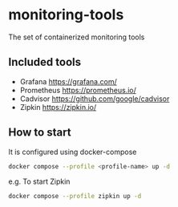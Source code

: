 # monitoring-tools
The set of containerized monitoring tools

## Included tools
- Grafana https://grafana.com/
- Prometheus https://prometheus.io/
- Cadvisor https://github.com/google/cadvisor
- Zipkin https://zipkin.io/

## How to start
It is configured using docker-compose
```sh
docker compose --profile <profile-name> up -d
```

e.g. To start Zipkin
```sh
docker compose --profile zipkin up -d 
```